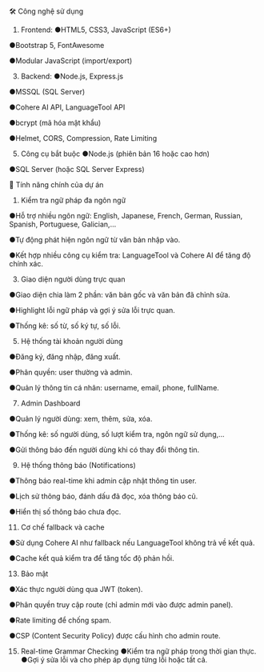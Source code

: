 🛠 Công nghệ sử dụng
1. Frontend:
●HTML5, CSS3, JavaScript (ES6+)

●Bootstrap 5, FontAwesome

●Modular JavaScript (import/export)

3. Backend:
●Node.js, Express.js

●MSSQL (SQL Server)

●Cohere AI API, LanguageTool API

●bcrypt (mã hóa mật khẩu)

●Helmet, CORS, Compression, Rate Limiting

5. Công cụ bắt buộc
●Node.js (phiên bản 16 hoặc cao hơn)

●SQL Server (hoặc SQL Server Express)

🎯 Tính năng chính của dự án
1. Kiểm tra ngữ pháp đa ngôn ngữ
   
●Hỗ trợ nhiều ngôn ngữ: English, Japanese, French, German, Russian, Spanish, Portuguese, Galician,...

●Tự động phát hiện ngôn ngữ từ văn bản nhập vào.

●Kết hợp nhiều công cụ kiểm tra: LanguageTool và Cohere AI để tăng độ chính xác.


3. Giao diện người dùng trực quan

●Giao diện chia làm 2 phần: văn bản gốc và văn bản đã chỉnh sửa.

●Highlight lỗi ngữ pháp và gợi ý sửa lỗi trực quan.

●Thống kê: số từ, số ký tự, số lỗi.

5. Hệ thống tài khoản người dùng
   
●Đăng ký, đăng nhập, đăng xuất.

●Phân quyền: user thường và admin.

●Quản lý thông tin cá nhân: username, email, phone, fullName.

7. Admin Dashboard
   
●Quản lý người dùng: xem, thêm, sửa, xóa.

●Thống kê: số người dùng, số lượt kiểm tra, ngôn ngữ sử dụng,...

●Gửi thông báo đến người dùng khi có thay đổi thông tin.

9. Hệ thống thông báo (Notifications)
    
●Thông báo real-time khi admin cập nhật thông tin user.

●Lịch sử thông báo, đánh dấu đã đọc, xóa thông báo cũ.

●Hiển thị số thông báo chưa đọc.

11. Cơ chế fallback và cache
    
●Sử dụng Cohere AI như fallback nếu LanguageTool không trả về kết quả.

●Cache kết quả kiểm tra để tăng tốc độ phản hồi.

13. Bảo mật
    
●Xác thực người dùng qua JWT (token).

●Phân quyền truy cập route (chỉ admin mới vào được admin panel).

●Rate limiting để chống spam.

●CSP (Content Security Policy) được cấu hình cho admin route.

15. Real-time Grammar Checking
●Kiểm tra ngữ pháp trong thời gian thực.
●Gợi ý sửa lỗi và cho phép áp dụng từng lỗi hoặc tất cả.



